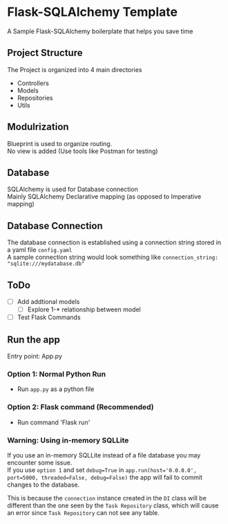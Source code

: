 # Flask-SQLAlchemy Template
A Sample Flask-SQLAlchemy boilerplate that helps you save time

## Project Structure
The Project is organized into 4 main directories
- Controllers
- Models
- Repositories
- Utils

## Modulrization
Blueprint is used to organize routing.<br/>
No view is added (Use tools like Postman for testing)

## Database
SQLAlchemy is used for Database connection<br/>
Mainly SQLAlchemy Declarative mapping (as opposed to Imperative mapping)

## Database Connection
The database connection is established using a connection string stored in a yaml file `config.yaml` <br/>
A sample connection string would look something like 
`connection_string: "sqlite:///mydatabase.db"`


## ToDo

- [ ] Add addtional models
    - [ ] Explore 1-* relationship between model
- [ ] Test Flask Commands

## Run the app
Entry point: App.py

### Option 1: Normal Python Run
- Run `app.py` as a python file

### Option 2: Flask command (Recommended)
- Run command 'Flask run'

### Warning: Using in-memory SQLLite 
If you use an in-memory SQLLite instead of a file database you may encounter some issue. <br/>If you use `option 1` and set `debug=True` in `app.run(host='0.0.0.0', port=5000, threaded=False, debug=False)` the app will fail to commit changes to the database.

This is because the `connection` instance created in the `DI` class will be different than the one seen by the `Task Repository` class, which will cause an error since `Task Repository` can not see any table.